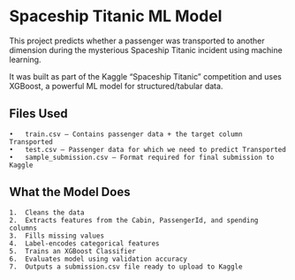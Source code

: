 # Spaceship Titanic ML Model

This project predicts whether a passenger was transported to another dimension during the mysterious Spaceship Titanic incident using machine learning.

It was built as part of the Kaggle “Spaceship Titanic” competition and uses XGBoost, a powerful ML model for structured/tabular data.



## Files Used
	•	train.csv – Contains passenger data + the target column Transported
	•	test.csv – Passenger data for which we need to predict Transported
	•	sample_submission.csv – Format required for final submission to Kaggle



## What the Model Does
	1.	Cleans the data
	2.	Extracts features from the Cabin, PassengerId, and spending columns
	3.	Fills missing values
	4.	Label-encodes categorical features
	5.	Trains an XGBoost Classifier
	6.	Evaluates model using validation accuracy
	7.	Outputs a submission.csv file ready to upload to Kaggle
